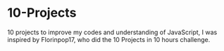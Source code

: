 # 10-Projects
10 projects to improve my codes and understanding of JavaScript, I was inspired by Florinpop17, who did the 10 Projects in 10 hours challenge.
